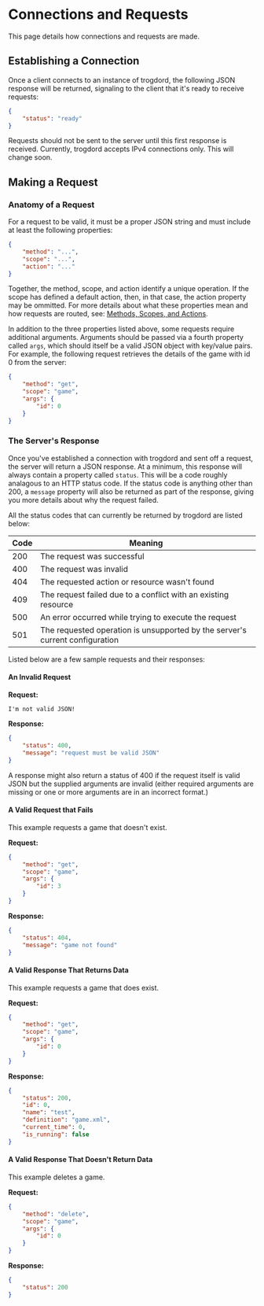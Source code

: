 # Connections and Requests

This page details how connections and requests are made.

## Establishing a Connection

Once a client connects to an instance of trogdord, the following JSON response will be returned, signaling to the client that it's ready to receive requests:

```json
{
	"status": "ready"
}
```

Requests should not be sent to the server until this first response is received. Currently, trogdord accepts IPv4 connections only. This will change soon.

## Making a Request

### Anatomy of a Request

For a request to be valid, it must be a proper JSON string and must include at least the following properties:

```json
{
	"method": "...",
	"scope": "...",
	"action": "..."
}
```

Together, the method, scope, and action identify a unique operation. If the scope has defined a default action, then, in that case, the action property may be ommitted. For more details about what these properties mean and how requests are routed, see: [Methods, Scopes, and Actions](./scopes-and-actions.md).

In addition to the three properties listed above, some requests require additional arguments. Arguments should be passed via a fourth property called `args`, which should itself be a valid JSON object with key/value pairs. For example, the following request retrieves the details of the game with id 0 from the server:

```json
{
	"method": "get",
	"scope": "game",
	"args": {
		"id": 0
	}
}
```

### The Server's Response

Once you've established a connection with trogdord and sent off a request, the server will return a JSON response. At a minimum, this response will always contain a property called `status`. This will be a code roughly analagous to an HTTP status code. If the status code is anything other than 200, a `message` property will also be returned as part of the response, giving you more details about why the request failed.

All the status codes that can currently be returned by trogdord are listed below:

| Code | Meaning |
|-|-|
| 200 | The request was successful |
| 400 | The request was invalid |
| 404 | The requested action or resource wasn't found |
| 409 | The request failed due to a conflict with an existing resource |
| 500 | An error occurred while trying to execute the request |
| 501 | The requested operation is unsupported by the server's current configuration |

Listed below are a few sample requests and their responses:

#### An Invalid Request

**Request:**

```
I'm not valid JSON!
```

**Response:**

```json
{
	"status": 400,
	"message": "request must be valid JSON"
}
```

A response might also return a status of 400 if the request itself is valid JSON but the supplied arguments are invalid (either required arguments are missing or one or more arguments are in an incorrect format.)

#### A Valid Request that Fails

This example requests a game that doesn't exist.

**Request:**

```json
{
	"method": "get",
	"scope": "game",
	"args": {
		"id": 3
	}
}
```

**Response:**

```json
{
	"status": 404,
	"message": "game not found"
}
```

#### A Valid Response That Returns Data

This example requests a game that does exist.

**Request:**

```json
{
	"method": "get",
	"scope": "game",
	"args": {
		"id": 0
	}
}
```

**Response:**

```json
{
	"status": 200,
	"id": 0,
	"name": "test",
	"definition": "game.xml",
	"current_time": 0,
	"is_running": false
}
```

#### A Valid Response That Doesn't Return Data

This example deletes a game.

**Request:**

```json
{
	"method": "delete",
	"scope": "game",
	"args": {
		"id": 0
	}
}
```

**Response:**

```json
{
	"status": 200
}
```